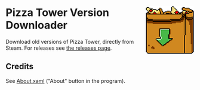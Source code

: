 # <img src="src/assets/icon_128x128.png" alt="Logo" align="right" width="128px"/>Pizza Tower Version Downloader

Download old versions of Pizza Tower, directly from Steam. For releases see [the releases page](https://github.com/CST1229/PTVersionDownloader/releases).

## Credits
See [About.xaml](src/About.xaml) ("About" button in the program).
